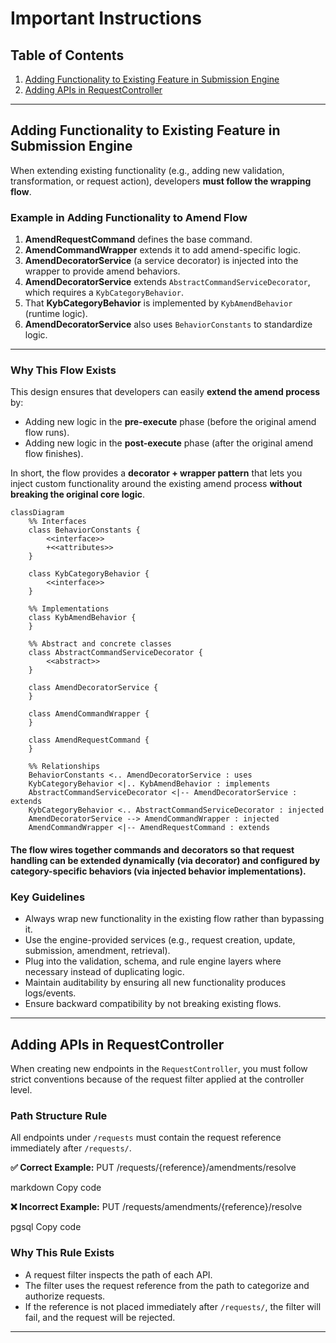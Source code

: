 # Important Instructions

## Table of Contents
1. [Adding Functionality to Existing Feature in Submission Engine](#adding-functionality-to-existing-feature-in-submission-engine)  
2. [Adding APIs in RequestController](#adding-apis-in-requestcontroller)  

---

## Adding Functionality to Existing Feature in Submission Engine

When extending existing functionality (e.g., adding new validation, transformation, or request action), developers **must follow the wrapping flow**.

### Example in Adding Functionality to Amend Flow

1. **AmendRequestCommand** defines the base command.  
2. **AmendCommandWrapper** extends it to add amend-specific logic.  
3. **AmendDecoratorService** (a service decorator) is injected into the wrapper to provide amend behaviors.  
4. **AmendDecoratorService** extends `AbstractCommandServiceDecorator`, which requires a `KybCategoryBehavior`.  
5. That **KybCategoryBehavior** is implemented by `KybAmendBehavior` (runtime logic).  
6. **AmendDecoratorService** also uses `BehaviorConstants` to standardize logic.  

---

### Why This Flow Exists
This design ensures that developers can easily **extend the amend process** by:  
- Adding new logic in the **pre-execute** phase (before the original amend flow runs).  
- Adding new logic in the **post-execute** phase (after the original amend flow finishes).  

In short, the flow provides a **decorator + wrapper pattern** that lets you inject custom functionality around the existing amend process **without breaking the original core logic**. 

```mermaid
classDiagram
    %% Interfaces
    class BehaviorConstants {
        <<interface>>
        +<<attributes>>
    }

    class KybCategoryBehavior {
        <<interface>>
    }

    %% Implementations
    class KybAmendBehavior {
    }

    %% Abstract and concrete classes
    class AbstractCommandServiceDecorator {
        <<abstract>>
    }

    class AmendDecoratorService {
    }

    class AmendCommandWrapper {
    }

    class AmendRequestCommand {
    }

    %% Relationships
    BehaviorConstants <.. AmendDecoratorService : uses
    KybCategoryBehavior <|.. KybAmendBehavior : implements
    AbstractCommandServiceDecorator <|-- AmendDecoratorService : extends
    KybCategoryBehavior <.. AbstractCommandServiceDecorator : injected
    AmendDecoratorService --> AmendCommandWrapper : injected
    AmendCommandWrapper <|-- AmendRequestCommand : extends
```


#### The flow wires together commands and decorators so that request handling can be extended dynamically (via decorator) and configured by category-specific behaviors (via injected behavior implementations).


### Key Guidelines
- Always wrap new functionality in the existing flow rather than bypassing it.  
- Use the engine-provided services (e.g., request creation, update, submission, amendment, retrieval).  
- Plug into the validation, schema, and rule engine layers where necessary instead of duplicating logic.  
- Maintain auditability by ensuring all new functionality produces logs/events.  
- Ensure backward compatibility by not breaking existing flows.  

---

## Adding APIs in RequestController

When creating new endpoints in the `RequestController`, you must follow strict conventions because of the request filter applied at the controller level.

### Path Structure Rule
All endpoints under `/requests` must contain the request reference immediately after `/requests/`.

**✅ Correct Example:**
PUT /requests/{reference}/amendments/resolve

markdown
Copy code

**❌ Incorrect Example:**
PUT /requests/amendments/{reference}/resolve

pgsql
Copy code

### Why This Rule Exists
- A request filter inspects the path of each API.  
- The filter uses the request reference from the path to categorize and authorize requests.  
- If the reference is not placed immediately after `/requests/`, the filter will fail, and the request will be rejected.  

---

